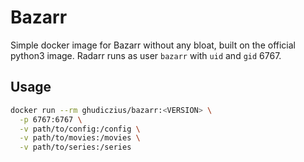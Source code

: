 # Bazarr

Simple docker image for Bazarr without any bloat, built on the official python3 image. Radarr runs as user `bazarr` with `uid` and `gid` 6767.

## Usage

```sh
docker run --rm ghudiczius/bazarr:<VERSION> \
  -p 6767:6767 \
  -v path/to/config:/config \
  -v path/to/movies:/movies \
  -v path/to/series:/series
```
